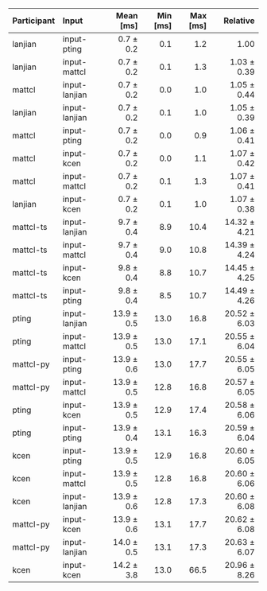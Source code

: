 | Participant | Input | Mean [ms] | Min [ms] | Max [ms] | Relative |
|:---|:---|---:|---:|---:|---:|
| lanjian | input-pting | 0.7 ± 0.2 | 0.1 | 1.2 | 1.00 |
| lanjian | input-mattcl | 0.7 ± 0.2 | 0.1 | 1.3 | 1.03 ± 0.39 |
| mattcl | input-lanjian | 0.7 ± 0.2 | 0.0 | 1.0 | 1.05 ± 0.44 |
| lanjian | input-lanjian | 0.7 ± 0.2 | 0.1 | 1.0 | 1.05 ± 0.39 |
| mattcl | input-pting | 0.7 ± 0.2 | 0.0 | 0.9 | 1.06 ± 0.41 |
| mattcl | input-kcen | 0.7 ± 0.2 | 0.0 | 1.1 | 1.07 ± 0.42 |
| mattcl | input-mattcl | 0.7 ± 0.2 | 0.1 | 1.3 | 1.07 ± 0.41 |
| lanjian | input-kcen | 0.7 ± 0.2 | 0.1 | 1.0 | 1.07 ± 0.38 |
| mattcl-ts | input-lanjian | 9.7 ± 0.4 | 8.9 | 10.4 | 14.32 ± 4.21 |
| mattcl-ts | input-mattcl | 9.7 ± 0.4 | 9.0 | 10.8 | 14.39 ± 4.24 |
| mattcl-ts | input-kcen | 9.8 ± 0.4 | 8.8 | 10.7 | 14.45 ± 4.25 |
| mattcl-ts | input-pting | 9.8 ± 0.4 | 8.5 | 10.7 | 14.49 ± 4.26 |
| pting | input-lanjian | 13.9 ± 0.5 | 13.0 | 16.8 | 20.52 ± 6.03 |
| pting | input-mattcl | 13.9 ± 0.5 | 13.0 | 17.1 | 20.55 ± 6.04 |
| mattcl-py | input-pting | 13.9 ± 0.6 | 13.0 | 17.7 | 20.55 ± 6.05 |
| mattcl-py | input-mattcl | 13.9 ± 0.5 | 12.8 | 16.8 | 20.57 ± 6.05 |
| pting | input-kcen | 13.9 ± 0.5 | 12.9 | 17.4 | 20.58 ± 6.06 |
| pting | input-pting | 13.9 ± 0.4 | 13.1 | 16.3 | 20.59 ± 6.04 |
| kcen | input-pting | 13.9 ± 0.5 | 12.9 | 16.8 | 20.60 ± 6.05 |
| kcen | input-mattcl | 13.9 ± 0.5 | 12.8 | 16.8 | 20.60 ± 6.06 |
| kcen | input-lanjian | 13.9 ± 0.6 | 12.8 | 17.3 | 20.60 ± 6.08 |
| mattcl-py | input-kcen | 13.9 ± 0.6 | 13.1 | 17.7 | 20.62 ± 6.08 |
| mattcl-py | input-lanjian | 14.0 ± 0.5 | 13.1 | 17.3 | 20.63 ± 6.07 |
| kcen | input-kcen | 14.2 ± 3.8 | 13.0 | 66.5 | 20.96 ± 8.26 |
